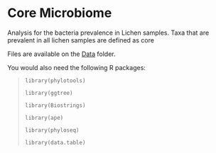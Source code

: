 # Core Microbiome 

Analysis for the bacteria prevalence in Lichen samples. Taxa that are prevalent in all lichen samples are defined as core

Files are available on the [Data](https://github.com/alehsierra/Lichen_Microbiome/tree/master/Data) folder.

You would also need the following R packages:

>`library(phylotools)`
>
>`library(ggtree)`
>
>`library(Biostrings)`
>
>`library(ape)`
>
>`library(phyloseq)`
>
>`library(data.table)`
